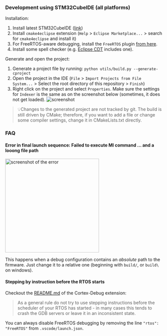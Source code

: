 ### Development using STM32CubeIDE (all platforms)

Installation:

1. Install latest STM32CubeIDE ([link](https://www.st.com/en/development-tools/stm32cubeide.html))
2. Install `cmake4eclipse` extension (`Help` > `Eclipse Marketplace...` > search for `cmake4eclipse` and install it)
3. For FreeRTOS-aware debugging, install the `FreeRTOS` plugin [from here](https://mcuoneclipse.com/2016/07/06/freertos-kernel-awareness-for-eclipse-from-nxp/).
4. Install some spell checker (e.g. [Eclipse CDT](https://www.eclipse.org/cdt/) includes one).

Generate and open the project:

1. Generate a project file by running: `python utils/build.py --generate-cproject`
2. Open the project in the IDE (`File` > `Import Projects from File System...` > Select the root directory of this repository > `Finish`)
3. Right click on the project and select `Properties`. Make sure the settings for `Indexer` is the same as on the screenshot below (sometimes, it does not get loaded).
    ![screenshot](stm32cubeide_indexer.png)

> 💡Changes to the generated project are not tracked by git.
> The build is still driven by CMake; therefore, if you want to add a file or change some compiler settings, change it in CMakeLists.txt directly.

### FAQ

#### Error in final launch sequence: Failed to execute MI command ... and a looong file path

<img src="stm32cubeide_issue_path.png" height="300" alt="screenshot of the error" />

This happens when a debug configuration contains an _absolute_ path to the firmware. Just change it to a relative one (beginning with `build/`, or `build\` on windows).

#### Stepping by instruction before the RTOS starts

Checkout the [README.md](https://github.com/Marus/cortex-debug) of the Cortex-Debug extension:
> As a general rule do not try to use stepping instructions before the scheduler of your RTOS has started - in many cases this tends to crash the GDB servers or leave it in an inconsistent state.

You can always disable FreeRTOS debugging by removing the line `"rtos": "FreeRTOS"` from `.vscode/launch.json`.
